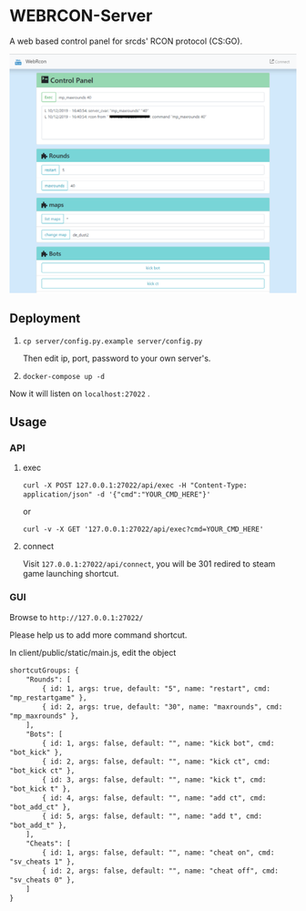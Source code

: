 # WEBRCON-Server

A web based control panel for srcds' RCON protocol (CS:GO).

![preview](preview.png)

## Deployment

1. `cp server/config.py.example server/config.py`

    Then edit ip, port, password to your own server's.

1. `docker-compose up -d`

Now it will listen on `localhost:27022` .

## Usage

### API

1. exec

    ```
    curl -X POST 127.0.0.1:27022/api/exec -H "Content-Type: application/json" -d '{"cmd":"YOUR_CMD_HERE"}'
    ```

    or

    ```
    curl -v -X GET '127.0.0.1:27022/api/exec?cmd=YOUR_CMD_HERE'
    ```

2. connect

    Visit `127.0.0.1:27022/api/connect`, you will be 301 redired to steam game launching shortcut.

### GUI

Browse to `http://127.0.0.1:27022/`

Please help us to add more command shortcut.

In client/public/static/main.js, edit the object

```
shortcutGroups: {
    "Rounds": [
        { id: 1, args: true, default: "5", name: "restart", cmd: "mp_restartgame" },
        { id: 2, args: true, default: "30", name: "maxrounds", cmd: "mp_maxrounds" },
    ],
    "Bots": [
        { id: 1, args: false, default: "", name: "kick bot", cmd: "bot_kick" },
        { id: 2, args: false, default: "", name: "kick ct", cmd: "bot_kick ct" },
        { id: 3, args: false, default: "", name: "kick t", cmd: "bot_kick t" },
        { id: 4, args: false, default: "", name: "add ct", cmd: "bot_add_ct" },
        { id: 5, args: false, default: "", name: "add t", cmd: "bot_add_t" },
    ],
    "Cheats": [
        { id: 1, args: false, default: "", name: "cheat on", cmd: "sv_cheats 1" },
        { id: 2, args: false, default: "", name: "cheat off", cmd: "sv_cheats 0" },
    ]
}
```